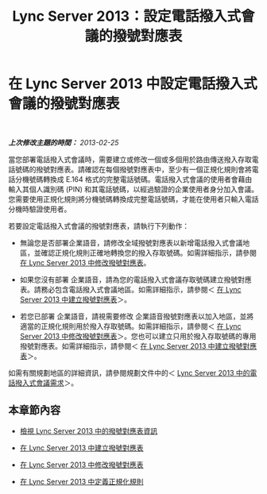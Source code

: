 ﻿---
title: Lync Server 2013：設定電話撥入式會議的撥號對應表
TOCTitle: 設定電話撥入式會議的撥號對應表
ms:assetid: a3e0958e-384f-43e5-b4c9-686b6ecac7ed
ms:mtpsurl: https://technet.microsoft.com/zh-tw/library/Gg412768(v=OCS.15)
ms:contentKeyID: 49291888
ms.date: 08/10/2015
mtps_version: v=OCS.15
ms.translationtype: HT
---

# 在 Lync Server 2013 中設定電話撥入式會議的撥號對應表

 

_**上次修改主題的時間：** 2013-02-25_

當您部署電話撥入式會議時，需要建立或修改一個或多個用於路由傳送撥入存取電話號碼的撥號對應表。請確認在每個撥號對應表中，至少有一個正規化規則會將電話分機號碼轉換成 E.164 格式的完整電話號碼。電話撥入式會議的使用者會藉由輸入其個人識別碼 (PIN) 和其電話號碼，以經過驗證的企業使用者身分加入會議。您需要使用正規化規則將分機號碼轉換成完整電話號碼，才能在使用者只輸入電話分機時驗證使用者。

若要設定電話撥入式會議的撥號對應表，請執行下列動作：

  - 無論您是否部署企業語音，請修改全域撥號對應表以新增電話撥入式會議地區，並確認正規化規則正確地轉換您的撥入存取號碼。如需詳細指示，請參閱[在 Lync Server 2013 中修改撥號對應表](lync-server-2013-modify-a-dial-plan.md)。

  - 如果您沒有部署 企業語音，請為您的電話撥入式會議存取號碼建立撥號對應表。請務必包含電話撥入式會議地區。如需詳細指示，請參閱＜ [在 Lync Server 2013 中建立撥號對應表](lync-server-2013-create-a-dial-plan.md)＞。

  - 若您已部署 企業語音，請視需要修改 企業語音撥號對應表以加入地區，並將適當的正規化規則用於撥入存取號碼。如需詳細指示，請參閱＜ [在 Lync Server 2013 中修改撥號對應表](lync-server-2013-modify-a-dial-plan.md)＞。您也可以建立只用於撥入存取號碼的專用撥號對應表。如需詳細指示，請參閱＜ [在 Lync Server 2013 中建立撥號對應表](lync-server-2013-create-a-dial-plan.md)＞。

如需有關規劃地區的詳細資訊，請參閱規劃文件中的＜ [Lync Server 2013 中的電話撥入式會議需求](lync-server-2013-dial-in-conferencing-requirements.md)＞。

## 本章節內容

  - [檢視 Lync Server 2013 中的撥號對應表資訊](lync-server-2013-view-dial-plan-information.md)

  - [在 Lync Server 2013 中建立撥號對應表](lync-server-2013-create-a-dial-plan.md)

  - [在 Lync Server 2013 中修改撥號對應表](lync-server-2013-modify-a-dial-plan.md)

  - [在 Lync Server 2013 中定義正規化規則](lync-server-2013-defining-normalization-rules.md)

